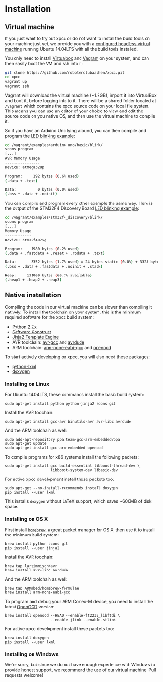 # Installation

## Virtual machine

If you just want to try out xpcc or do not want to install the build tools on
your machine just yet, we provide you with a [configured headless
virtual machine](https://github.com/roboterclubaachen/rca-vm/) running Ubuntu
14.04LTS with all the build tools installed.

You only need to install [Virtualbox](https://www.virtualbox.org/wiki/Downloads)
and [Vagrant](http://www.vagrantup.com/downloads.html) on your system, and can
then easily boot the VM and ssh into it:

```sh
git clone https://github.com/roboterclubaachen/xpcc.git
cd xpcc
vagrant up
vagrant ssh
```

Vagrant will download the virtual machine (~1.2GB), import it into VirtualBox
and boot it, before logging into to it. There will be a shared folder located
at `/vagrant` which contains the xpcc source code on your local file system.
This means you can use an editor of your choice to view and edit the source
code on you native OS, and then use the virtual machine to compile it.

So if you have an Arduino Uno lying around, you can then compile and program
the [LED blinking example](https://github.com/roboterclubaachen/xpcc/blob/develop/examples/arduino_uno/basic/blink/main.cpp):
```sh
cd /vagrant/examples/arduino_uno/basic/blink/
scons program
[...]
AVR Memory Usage
----------------
Device: atmega328p

Program:     192 bytes (0.6% used)
(.data + .text)

Data:          0 bytes (0.0% used)
(.bss + .data + .noinit)
```

You can compile and program every other example the same way.
Here is the output of the STM32F4 Discovery Board [LED blinking example](https://github.com/roboterclubaachen/xpcc/blob/develop/examples/stm32f4_discovery/blink/main.cpp):
```sh
cd /vagrant/examples/stm32f4_discovery/blink/
scons program
[...]
Memory Usage
------------
Device: stm32f407vg

Program:    1980 bytes (0.2% used)
(.data + .fastdata + .reset + .rodata + .text)

Data:       3352 bytes (1.7% used) = 24 bytes static (0.0%) + 3328 bytes stack (1.7%)
(.bss + .data + .fastdata + .noinit + .stack)

Heap:     131060 bytes (66.7% available)
(.heap1 + .heap2 + .heap3)
```


## Native installation

Compiling the code in our virtual machine can be slower than compiling it
natively. To install the toolchain on your system, this is the
minimum required software for the xpcc build system:

- [Python 2.7.x](http://www.python.org/)
- [Software Construct](http://www.scons.org/)
- [Jinja2 Template Engine](http://jinja.pocoo.org/)
- AVR toolchain: [avr-gcc](http://www.nongnu.org/avr-libc) and [avrdude](http://www.nongnu.org/avrdude)
- ARM toolchain: [arm-none-eabi-gcc](https://launchpad.net/gcc-arm-embedded) and [openocd](http://openocd.sourceforge.net/)

To start actively developing on xpcc, you will also need these packages:

- [python-lxml](http://lxml.de/)
- [doxygen](http://www.stack.nl/~dimitri/doxygen)


### Installing on Linux

For Ubuntu 14.04LTS, these commands install the basic build system:

	sudo apt-get install python python-jinja2 scons git

Install the AVR toochain:

	sudo apt-get install gcc-avr binutils-avr avr-libc avrdude

And the ARM toolchain as well:

	sudo add-apt-repository ppa:team-gcc-arm-embedded/ppa
	sudo apt-get update
	sudo apt-get install gcc-arm-embedded openocd

To compile programs for x86 systems install the following packets:

	sudo apt-get install gcc build-essential libboost-thread-dev \
	                     libboost-system-dev libasio-dev

For active xpcc development install these packets too:

	sudo apt-get --no-install-recommends install doxygen
	pip install --user lxml

This installs `doxygen` without LaTeX support, which saves ~600MB of disk space.


### Installing on OS X

First install [`homebrew`](http://mxcl.github.com/homebrew/), a great packet
manager for OS X, then use it to install the minimum build system:

	brew install python scons git
	pip install --user jinja2

Install the AVR toochain:

	brew tap larsimmisch/avr
	brew install avr-libc avrdude

And the ARM toolchain as well:

	brew tap ARMmbed/homebrew-formulae
	brew install arm-none-eabi-gcc

To program and debug your ARM Cortex-M device, you need to install the latest
[OpenOCD](http://openocd.org) version:

	brew install openocd --HEAD --enable-ft2232_libftdi \
	                     --enable-jlink --enable-stlink

 For active xpcc development install these packets too:

	brew install doxygen
	pip install --user lxml


### Installing on Windows

We're sorry, but since we do not have enough experience with Windows to provide
honest support, we recommend the use of our virtual machine.
Pull requests welcome!

[examples]: https://github.com/roboterclubaachen/xpcc/tree/develop/examples
